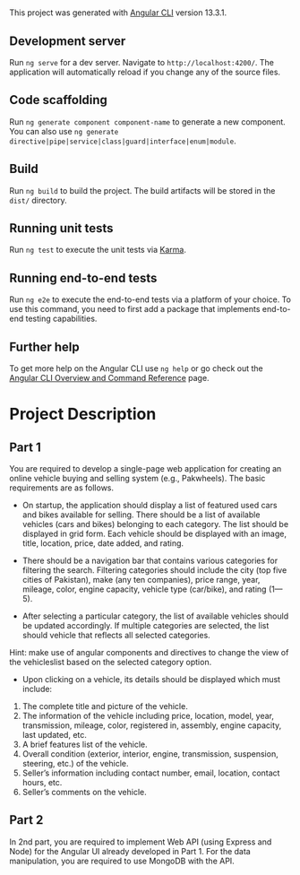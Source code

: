 # 

This project was generated with [Angular CLI](https://github.com/angular/angular-cli) version 13.3.1.

## Development server

Run `ng serve` for a dev server. Navigate to `http://localhost:4200/`. The application will automatically reload if you change any of the source files.

## Code scaffolding

Run `ng generate component component-name` to generate a new component. You can also use `ng generate directive|pipe|service|class|guard|interface|enum|module`.

## Build

Run `ng build` to build the project. The build artifacts will be stored in the `dist/` directory.

## Running unit tests

Run `ng test` to execute the unit tests via [Karma](https://karma-runner.github.io).

## Running end-to-end tests

Run `ng e2e` to execute the end-to-end tests via a platform of your choice. To use this command, you need to first add a package that implements end-to-end testing capabilities.

## Further help

To get more help on the Angular CLI use `ng help` or go check out the [Angular CLI Overview and Command Reference](https://angular.io/cli) page.

# Project Description
## Part 1
You are required to develop a single-page web application for creating an online vehicle buying and selling
system (e.g., Pakwheels).
The basic requirements are as follows.
* On startup, the application should display a list of featured used cars and bikes available for
selling. There should be a list of available vehicles (cars and bikes) belonging to each category. The
list should be displayed in grid form. Each vehicle should be displayed with an image, title,
location, price, date added, and rating. 
* There should be a navigation bar that contains various categories for filtering the search. Filtering
categories should include the city (top five cities of Pakistan), make (any ten companies), price
range, year, mileage, color, engine capacity, vehicle type (car/bike), and rating (1—5).

* After selecting a particular category, the list of available vehicles should be updated accordingly.
If multiple categories are selected, the list should vehicle that reflects all selected categories.

Hint: make use of angular components and directives to change the view of the vehicleslist based
on the selected category option.
* Upon clicking on a vehicle, its details should be displayed which must include: 
1. The complete title and picture of the vehicle.
2. The information of the vehicle including price, location, model, year, transmission,
mileage, color, registered in, assembly, engine capacity, last updated, etc.
3. A brief features list of the vehicle.
4. Overall condition (exterior, interior, engine, transmission, suspension, steering, etc.) of
the vehicle.
5. Seller’s information including contact number, email, location, contact hours, etc.
6. Seller’s comments on the vehicle.

## Part 2
In 2nd part, you are required to implement Web API (using Express and Node) for the Angular UI
already developed in Part 1. For the data manipulation, you are required to use MongoDB with
the API.
